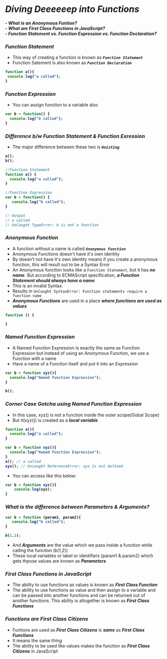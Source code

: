 # _Diving Deeeeeep into Functions_

_**- What is an Anonymous Funtion?**_ <br>
_**- What are First Class Functions in JavaScript?**_ <br>
_**- Function Statement vs. Function Expression vs. Function Declaration?**_


### _Function Statement_
- This way of creating a function is known as **_`Function Statement`_**
- Function Satement is also known as **_`Function Declaration`_**

<b>

```js
function a(){
 console.log("a called");
}
```
</b>

### _Function Expression_
- You can assign function to a variable also

<b>

```js
var b = function() {
  console.log("b called");
}
```
</b>

### _Difference b/w Function Statement & Function Exression_
- The major difference between these two is **_`Hoisting`_**

<b>

```js
a();
b();

//Function Statement
function a() {
  console.log("a called");
}

//Function Expression
var b = function() {
   console.log("b called");
}

// Output
// a called
// UnCaught TypeError: b is not a function


```
</b>

### _Anonymous Function_
- A function without a name is called **_`Anonymous Function`_**
- Anonymous Functions doesn't have it's own identity
- By doesn't not have it's own identity means if you create a anonymous function, this will result out to be a Syntax Error
- An Anonymous function looks like a `Function Statement`, but it has _**no name**_. But according to ECMAScript specification, _**a Function Statement should always have a name**_
- This is an invalid Syntax.
- Results in `UnCaught SyntaxError: Function statements require a function name`   
- _**Anonymous Functions**_ are used in a place **_where functions are used as values_**

<b>

```js
function () {

}
```
</b>

### _Named Function Expression_
- A Named Function Expression is exactly the same as Function Expression but instead of using an Anonymous Function, we use a Function with a name
- Have a name of a Function itself and put it into an Expression

<b>

```js
var b = function xyz(){
  console.log("Named Function Expression");
}

b();
```
</b>

### _Corner Case Gotcha using Named Function Expression_
- In this case, xyz() is not a function inside the outer scope(Gobal Scope)
- But it(xyz()) is created as a **_local variable_** 

<b>

```js
function a(){
  console.log("a called");
}

var b = function xyz(){
  console.log("Named Function Expression");
}
a(); // a called
xyz(); // Uncaught ReferenceError: xyz is not defined
```
</b>

- You can access like this below:

<b>

```js
var b = function xyz(){
    console.log(xyz);
}
```
</b>

### _What is the difference between Parameters & Arguments?_

<b>

```js
var b = function (param1, param2){
   console.log("b called");
}

b(1,2);
```
</b>


- And **_Arguments_** are the value which we pass inside a function while calling the function (b(1,2))
- These local variables or label or identifiers (param1 & param2) which gets thpose values are known as _**Parameters**_

### _First Class Functions in JavaScript_
- The ability to use functions as values is known as **_First Class Function_**
- The ability to use functions as value and then assign to a variable and can be passed into another functions and can be returned out of another functions. This ability is altogether is known as _**First Class Functions**_

### _Functions are First Class Citizens_
- Funtions are used as _**First Class Citizens**_ is _**same**_ as _**First Class Functions**_
- It means the same thing
- The ability to be used like values makes the function as _**First Class Citizens**_ in JavaScript
























